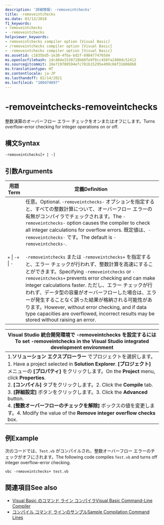 ```yaml
---
description: '詳細情報: -removeintchecks'
title: -removeintchecks
ms.date: 03/13/2018
f1_keywords:
- removeintchecks
- -removeintchecks
helpviewer_keywords:
- removeintchecks compiler option [Visual Basic]
- /removeintchecks compiler option [Visual Basic]
- -removeintchecks compiler option [Visual Basic]
ms.assetid: c1835bd5-1e38-4fba-bd2f-6984774765d4
ms.openlocfilehash: 1dc484e1538718b68fe9f0cc450fa2480dc52412
ms.sourcegitcommit: 10e719780594efc781b15295e499c66f316068b8
ms.translationtype: HT
ms.contentlocale: ja-JP
ms.lasthandoff: 02/14/2021
ms.locfileid: "100474097"
---
```

# <a name="-removeintchecks"></a><span data-ttu-id="07ab2-103">-removeintchecks</span><span class="sxs-lookup"><span data-stu-id="07ab2-103">-removeintchecks</span></span>

<span data-ttu-id="07ab2-104">整数演算のオーバーフロー エラー チェックをオンまたはオフにします。</span><span class="sxs-lookup"><span data-stu-id="07ab2-104">Turns overflow-error checking for integer operations on or off.</span></span>  
  
## <a name="syntax"></a><span data-ttu-id="07ab2-105">構文</span><span class="sxs-lookup"><span data-stu-id="07ab2-105">Syntax</span></span>  
  
```console  
-removeintchecks[+ | -]  
```  
  
## <a name="arguments"></a><span data-ttu-id="07ab2-106">引数</span><span class="sxs-lookup"><span data-stu-id="07ab2-106">Arguments</span></span>  
  
|<span data-ttu-id="07ab2-107">用語</span><span class="sxs-lookup"><span data-stu-id="07ab2-107">Term</span></span>|<span data-ttu-id="07ab2-108">定義</span><span class="sxs-lookup"><span data-stu-id="07ab2-108">Definition</span></span>|  
|---|---|  
|<span data-ttu-id="07ab2-109">`+` &#124; `-`</span><span class="sxs-lookup"><span data-stu-id="07ab2-109">`+` &#124; `-`</span></span>|<span data-ttu-id="07ab2-110">任意。</span><span class="sxs-lookup"><span data-stu-id="07ab2-110">Optional.</span></span> <span data-ttu-id="07ab2-111">`-removeintchecks-` オプションを指定すると、すべての整数計算について、オーバーフロー エラーの有無がコンパイラでチェックされます。</span><span class="sxs-lookup"><span data-stu-id="07ab2-111">The `-removeintchecks-` option causes the compiler to check all integer calculations for overflow errors.</span></span> <span data-ttu-id="07ab2-112">既定値は、`-removeintchecks-` です。</span><span class="sxs-lookup"><span data-stu-id="07ab2-112">The default is `-removeintchecks-`.</span></span><br /><br /> <span data-ttu-id="07ab2-113">`-removeintchecks` または `-removeintchecks+` を指定すると、エラー チェックが行われず、整数計算を高速にすることができます。</span><span class="sxs-lookup"><span data-stu-id="07ab2-113">Specifying `-removeintchecks` or `-removeintchecks+` prevents error checking and can make integer calculations faster.</span></span> <span data-ttu-id="07ab2-114">ただし、エラー チェックが行われず、データ型の容量がオーバーフローした場合は、エラーが発生することなく誤った結果が格納される可能性があります。</span><span class="sxs-lookup"><span data-stu-id="07ab2-114">However, without error checking, and if data type capacities are overflowed, incorrect results may be stored without raising an error.</span></span>|  
  
|<span data-ttu-id="07ab2-115">Visual Studio 統合開発環境で -removeintchecks を設定するには</span><span class="sxs-lookup"><span data-stu-id="07ab2-115">To set -removeintchecks in the Visual Studio integrated development environment</span></span>|  
|---|  
|<span data-ttu-id="07ab2-116">1.**ソリューション エクスプローラー** でプロジェクトを選択します。</span><span class="sxs-lookup"><span data-stu-id="07ab2-116">1.  Have a project selected in **Solution Explorer**.</span></span> <span data-ttu-id="07ab2-117">**[プロジェクト]** メニューの **[プロパティ]** をクリックします。</span><span class="sxs-lookup"><span data-stu-id="07ab2-117">On the **Project** menu, click **Properties**.</span></span> <br /><span data-ttu-id="07ab2-118">2. **[コンパイル]** タブをクリックします。</span><span class="sxs-lookup"><span data-stu-id="07ab2-118">2.  Click the **Compile** tab.</span></span><br /><span data-ttu-id="07ab2-119">3. **[詳細設定]** ボタンをクリックします。</span><span class="sxs-lookup"><span data-stu-id="07ab2-119">3.  Click the **Advanced** button.</span></span><br /><span data-ttu-id="07ab2-120">4. **[整数オーバーフローのチェックを解除]** ボックスの値を変更します。</span><span class="sxs-lookup"><span data-stu-id="07ab2-120">4.  Modify the value of the **Remove integer overflow checks** box.</span></span>|  
  
## <a name="example"></a><span data-ttu-id="07ab2-121">例</span><span class="sxs-lookup"><span data-stu-id="07ab2-121">Example</span></span>  

 <span data-ttu-id="07ab2-122">次のコードでは、`Test.vb` がコンパイルされ、整数オーバーフロー エラーのチェックがオフにされます。</span><span class="sxs-lookup"><span data-stu-id="07ab2-122">The following code compiles `Test.vb` and turns off integer overflow-error checking.</span></span>  
  
```console
vbc -removeintchecks+ test.vb  
```  
  
## <a name="see-also"></a><span data-ttu-id="07ab2-123">関連項目</span><span class="sxs-lookup"><span data-stu-id="07ab2-123">See also</span></span>

- [<span data-ttu-id="07ab2-124">Visual Basic のコマンド ライン コンパイラ</span><span class="sxs-lookup"><span data-stu-id="07ab2-124">Visual Basic Command-Line Compiler</span></span>](index.md)
- [<span data-ttu-id="07ab2-125">コンパイル コマンド ラインのサンプル</span><span class="sxs-lookup"><span data-stu-id="07ab2-125">Sample Compilation Command Lines</span></span>](sample-compilation-command-lines.md)
